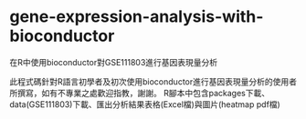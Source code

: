 # gene-expression-analysis-with-bioconductor
在R中使用bioconductor對GSE111803進行基因表現量分析

此程式碼針對R語言初學者及初次使用bioconductor進行基因表現量分析的使用者所撰寫，如有不專業之處歡迎指教，謝謝。
R腳本中包含packages下載、data(GSE111803)下載、匯出分析結果表格(Excel檔)與圖片(heatmap pdf檔)
